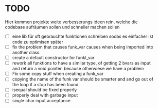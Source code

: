 # TODO
Hier kommen projekte weite verbesserungs ideen rein, welche die codebase aufräumen sollen und schneller machen sollen

- [ ] eine lib für oft gebrauchte funktionen schreiben sodas es einfacher ist code zu optimisen später
- [ ] fix the problem that causes funk_var causes when being imported into another class
- [ ] create a default constructor for funkt_var
- [ ] rework all funktions to have a similar type, of getting 2 bvars as input and return a void pointer. because otherwiese we have a problem
- [ ] Fix some copy stuff when creating a funk_var
- [ ] copying the name of the funk var should be smarter and and go out of the loop if a stop has been found 
- [ ] isequal should be fixed properly  
- [ ] properly deal with garbage input
- [ ] single char input acceptance